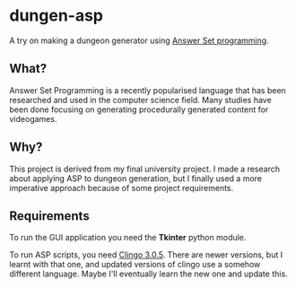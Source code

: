 # dungen-asp

A try on making a dungeon generator using [Answer Set programming](https://en.wikipedia.org/wiki/Answer_set_programming). 

## What?

Answer Set Programming is a recently popularised language that has been researched and used in the computer science field. Many studies have been done focusing on generating procedurally generated content for videogames.


## Why?

This project is derived from my final university project. I made a research about applying ASP to dungeon generation, but I finally used a more imperative approach because of some project requirements.

## Requirements

To run the GUI application you need the **Tkinter** python module.

To run ASP scripts, you need [Clingo 3.0.5](http://sourceforge.net/projects/potassco/files/clingo/3.0.5/). There are newer versions, but I learnt with that one, and updated versions of clingo use a somehow different language. Maybe I'll eventually learn the new one and update this.



